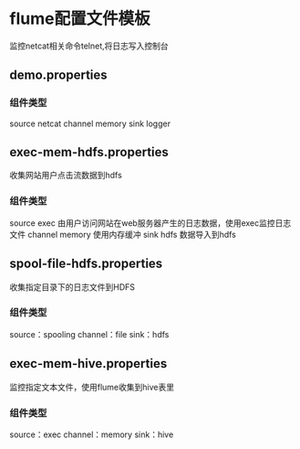 # flume配置文件模板
监控netcat相关命令telnet,将日志写入控制台
## demo.properties
### 组件类型
source	netcat
channel  memory
sink	logger
## exec-mem-hdfs.properties
收集网站用户点击流数据到hdfs
### 组件类型
source	exec	由用户访问网站在web服务器产生的日志数据，使用exec监控日志文件
channel  memory	使用内存缓冲
sink		hdfs	数据导入到hdfs
## spool-file-hdfs.properties 
收集指定目录下的日志文件到HDFS
### 组件类型
source：spooling
channel：file
sink：hdfs
## exec-mem-hive.properties
监控指定文本文件，使用flume收集到hive表里
### 组件类型
source：exec
channel：memory
sink：hive
